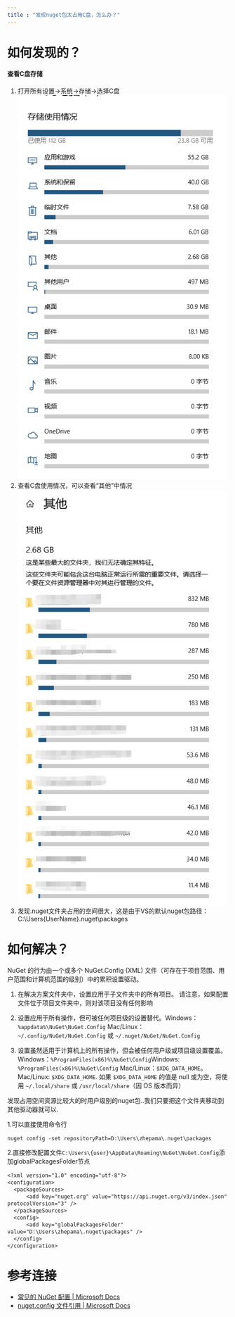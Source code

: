 ```yaml
---
title : "发现nuget包太占用C盘，怎么办？"
---
```


# 如何发现的？

#### 查看C盘存储

1. 打开所有设置->系统->存储->选择C盘
   ![image.png](../../assets/images/2020-08-30-nuget-is-big/7777310-8ce825574a3c0e8b.png)
2. 查看C盘使用情况，可以查看“其他”中情况
   ![image.png](../../assets/images/2020-08-30-nuget-is-big/7777310-b854451afc8d311b.png)
3. 发现.nuget文件夹占用的空间很大，这是由于VS的默认nuget包路径：C:\Users{UserName}.nuget\packages

# 如何解决？

NuGet 的行为由一个或多个 NuGet.Config (XML) 文件（可存在于项目范围、用户范围和计算机范围的级别）中的累积设置驱动。

1. 在解决方案文件夹中，设置应用于子文件夹中的所有项目。 请注意，如果配置文件位于项目文件夹中，则对该项目没有任何影响

2. 设置应用于所有操作，但可被任何项目级的设置替代。Windows：`%appdata%\NuGet\NuGet.Config`
    Mac/Linux：`~/.config/NuGet/NuGet.Config` 或 `~/.nuget/NuGet/NuGet.Config`

3. 设置虽然适用于计算机上的所有操作，但会被任何用户级或项目级设置覆盖。Windows：`%ProgramFiles(x86)%\NuGet\Config`Windows: `%ProgramFiles(x86)%\NuGet\Config`
    Mac/Linux：`$XDG_DATA_HOME`。 Mac/Linux: `$XDG_DATA_HOME`. 如果 `$XDG_DATA_HOME` 的值是 null 或为空，将使用 `~/.local/share` 或 `/usr/local/share`（因 OS 版本而异）

  

发现占用空间资源比较大的时用户级别的nuget包..我们只要把这个文件夹移动到其他驱动器就可以.

1.可以直接使用命令行

```
nuget config -set repositoryPath=D:\Users\zhepama\.nuget\packages
```

2.直接修改配置文件`C:\Users\{user}\AppData\Roaming\NuGet\NuGet.Config`添加globalPackagesFolder节点

```
<?xml version="1.0" encoding="utf-8"?>
<configuration>
  <packageSources>
      <add key="nuget.org" value="https://api.nuget.org/v3/index.json" protocolVersion="3" />
  </packageSources>
  <config> 
      <add key="globalPackagesFolder" value="D:\Users\zhepama\.nuget\packages" />
  </config>
</configuration>
```



# 参考连接

- [常见的 NuGet 配置 | Microsoft Docs](https://docs.microsoft.com/zh-cn/nuget/consume-packages/configuring-nuget-behavior)
- [nuget.config 文件引用 | Microsoft Docs](https://docs.microsoft.com/zh-cn/nuget/reference/nuget-config-file)